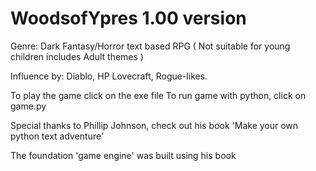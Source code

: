 # WoodsofYpres 1.00 version 

Genre: Dark Fantasy/Horror text based RPG   ( Not suitable for young children includes Adult themes ) 

Influence by: Diablo, HP Lovecraft, Rogue-likes.

To play the game click on the exe file 
To run game with python, click on game.py 


Special thanks to Phillip Johnson, check out his book  'Make your own python text adventure' 

The foundation 'game engine' was built using his book 

 


